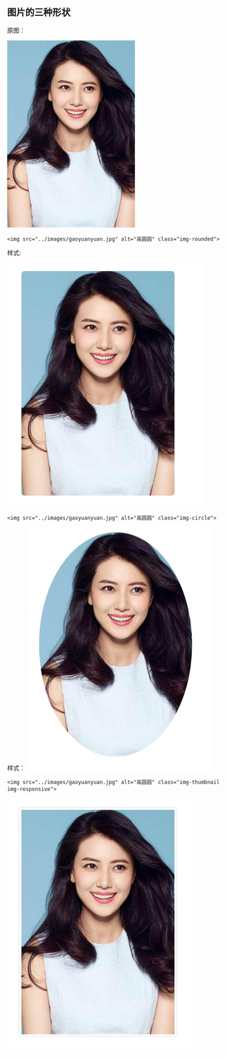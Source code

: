 ## 图片的三种形状 ##
原图：  

![原图](../images/gaoyuanyuan.jpg)

	<img src="../images/gaoyuanyuan.jpg" alt="高圆圆" class="img-rounded">
样式:

![圆角](../images/image-rounded.png)

	<img src="../images/gaoyuanyuan.jpg" alt="高圆圆" class="img-circle">

样式：
![椭圆](../images/image-circle.png)

	<img src="../images/gaoyuanyuan.jpg" alt="高圆圆" class="img-thumbnail img-responsive"> 

![响应式缩略图](../images/image-thumb.png)